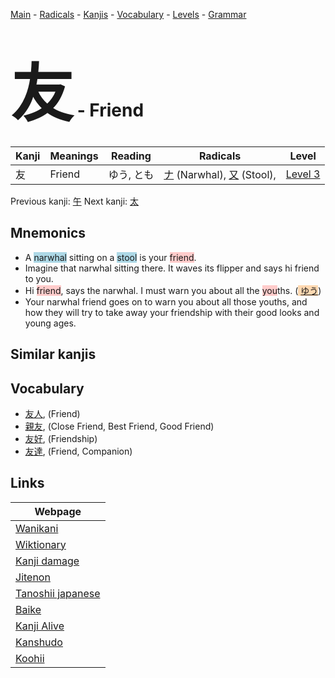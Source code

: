 <style> bigfont {font-size: 100px}</style>
[Main](../README.md) -
[Radicals](../radicals.md) -
[Kanjis](../kanjis.md) -
[Vocabulary](../vocabulary.md) -
[Levels](../levels.md) -
[Grammar](../grammar.md)
# <bigfont> 友</bigfont> - Friend 

| Kanji | Meanings | Reading | Radicals | Level |
| --- | --- | --- | --- | --- |
| 友 | Friend | ゆう, とも | [ナ](../radicals/ナ.md) (Narwhal), [又](../radicals/又.md) (Stool),  | [Level 3](../levels/wk_level3.md) |

Previous kanji: [午](午.md) Next kanji: [太](太.md) 

## Mnemonics
 * A <span style="background-color:#ADD8E6"> narwhal</span> sitting on a <span style="background-color:#ADD8E6"> stool</span> is your <span style="background-color:#ffcccb"> friend</span>.
* Imagine that narwhal sitting there. It waves its flipper and says hi friend to you.
* Hi <span style="background-color:#ffcccb"> friend</span>, says the narwhal. I must warn you about all the <span style="background-color:#ffcccb"> you</span>ths. (<span style="background-color:#fed8b1"> [ゆう](https://jisho.org/search/ゆう)</span>)
* Your narwhal friend goes on to warn you about all those youths, and how they will try to take away your friendship with their good looks and young ages.


## Similar kanjis
 


## Vocabulary
 * [友人](../vocabulary/友.md), (Friend)
* [親友](../vocabulary/友.md), (Close Friend, Best Friend, Good Friend)
* [友好](../vocabulary/友.md), (Friendship)
* [友達](../vocabulary/友.md), (Friend, Companion)



## Links 

| Webpage |
| --- |
| [Wanikani          ](https://www.wanikani.com/kanji/友) |
| [Wiktionary        ](https://en.wiktionary.org/wiki/友) |
| [Kanji damage      ](http://www.kanjidamage.com/kanji/search?utf8=✓&q=友) |
| [Jitenon           ](https://jitenon.com/kanji/友) |
| [Tanoshii japanese ](https://www.tanoshiijapanese.com/dictionary/kanji.cfm?k=友) |
| [Baike             ](https://baike.baidu.com/item/友) |
| [Kanji Alive       ](https://app.kanjialive.com/友) |
| [Kanshudo          ](https://www.kanshudo.com/searchmn?q=友) |
| [Koohii            ](https://kanji.koohii.com/study/kanji/友) |
